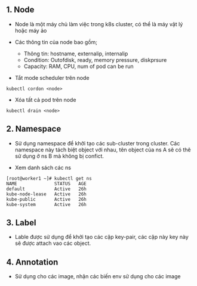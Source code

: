 ## 1. Node

- Node là một máy chủ làm việc trong k8s cluster, có thể là máy vật lý hoặc máy ảo

- Các thông tin của node bao gồm;

  - Thông tin: hostname, externalip, internalip
  - Condition: Outofdisk, ready, memory pressure, diskprsure
  - Capacity: RAM, CPU, num of pod can be run

- Tắt mode scheduler trên node

```
kubectl cordon <node>

```

- Xóa tất cả pod trên node

```
kubectl drain <node>

```

## 2. Namespace

- Sử dụng namespace để khởi tạo các sub-cluster trong cluster. Các namespace này tách biệt object với nhau, tên object của ns A sẽ có thê sử dụng ở ns B mà không bị confict.

- Xem danh sách các ns

```
[root@worker1 ~]# kubectl get ns
NAME              STATUS   AGE
default           Active   26h
kube-node-lease   Active   26h
kube-public       Active   26h
kube-system       Active   26h

```

## 3. Label

- Lable được sử dụng để khởi tạo các cặp key-pair, các cặp này key này sẽ được attach vao các object.

## 4. Annotation

- Sử dụng cho các image, nhận các biến env sử dụng cho các image
